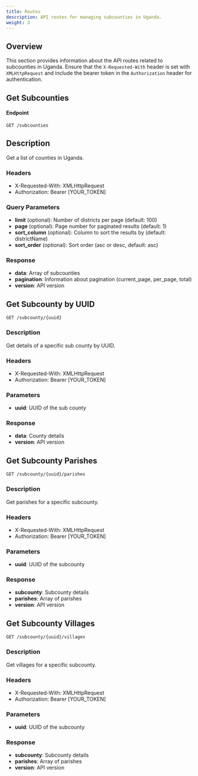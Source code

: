 ```yaml
---
title: Routes
description: API routes for managing subcounties in Uganda.
weight: 3
---
```


## Overview

This section provides information about the API routes related to subcounties in Uganda. Ensure that the `X-Requested-With` header is set with `XMLHttpRequest` and include the bearer token in the `Authorization` header for authentication.

## Get Subcounties

#### Endpoint

```plaintext
GET /subcounties
```

## Description

Get a list of counties in Uganda.

### Headers

- X-Requested-With: XMLHttpRequest
- Authorization: Bearer [YOUR_TOKEN]

### Query Parameters

- **limit** (optional): Number of districts per page (default: 100)
- **page** (optional): Page number for paginated results (default: 1)
- **sort_column** (optional): Column to sort the results by (default: districtName)
- **sort_order** (optional): Sort order (asc or desc, default: asc)

### Response

- **data**: Array of subcounties
- **pagination**: Information about pagination (current_page, per_page, total)
- **version**: API version

## Get Subcounty by UUID
```plaintext
GET /subcounty/{uuid}

```

### Description

Get details of a specific sub county by UUID.

### Headers

- X-Requested-With: XMLHttpRequest
- Authorization: Bearer [YOUR_TOKEN]

### Parameters

- **uuid**: UUID of the sub county

### Response

- **data**: County details
- **version**: API version

## Get Subcounty Parishes
```plaintext
GET /subcounty/{uuid}/parishes

```

### Description
 Get parishes for a specific subcounty.

### Headers

- X-Requested-With: XMLHttpRequest
- Authorization: Bearer [YOUR_TOKEN]

### Parameters
- **uuid**: UUID of the subcounty

### Response
- **subcounty**: Subcounty details
- **parishes**: Array of parishes
- **version**: API version

## Get Subcounty Villages

```plaintext
GET /subcounty/{uuid}/villages

```

### Description
 Get villages for a specific subcounty.

### Headers

- X-Requested-With: XMLHttpRequest
- Authorization: Bearer [YOUR_TOKEN]

### Parameters
- **uuid**: UUID of the subcounty

### Response
- **subcounty**: Subcounty details
- **parishes**: Array of parishes
- **version**: API version
